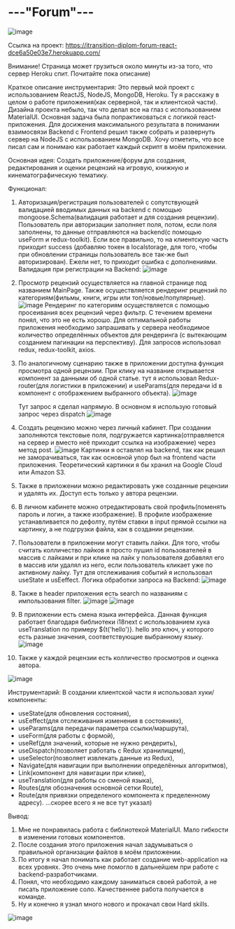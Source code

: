 # ---"Forum"---

![image](https://github.com/Aleksandr-Khokhrin/MyForumApp_react-front/assets/147053338/539b78e8-1101-4244-a7cf-6e9b557bcc4c)


Ссылка на проект: https://itransition-diplom-forum-react-dce6a50e03e7.herokuapp.com/

Внимание! Страница может грузиться около минуты из-за того, что сервер Heroku спит. Почитайте пока описание)

Краткое описание инструментария:
Это первый мой проект с использованием ReactJS, NodeJS, MongoDB, Heroku. Ту я расскажу в целом о работе приложения(как серверной, так и клиентской части).
Дизайна проекта небыло, так что делал все на глаз с использованием MaterialUI. Основная задача была попрактиковаться с логикой react-приложения.
Для досижения максимального результата в понимании взаимосвязи Backend с Frontend решил также собрать и развернуть сервер на NodeJS с использованием MongoDB.
Хочу отметить, что все писал сам и понимаю как работает каждый скрипт в моём приложении. 

Основная идея:
Создать приложение/форум для создания, редактирования и оценки рецензий на игровую, книжную и кинематографическую тематику. 

Функционал:
1. Авторизация/регистрация пользователей с сопутствующей валидацией вводимых данных на backend с помощью mongoose.Schema(валидация работает и для создания рецензии). 
Пользователь при авторизации заполняет поля, потом, если поля заполнены, то данные отправляются на backend(с помощью useForm и redux-toolkit). Если все правильно, то на клиентскую часть приходит success (добавляю токен в localstorage, для того, чтобы при обновлении страницы пользователь все так-же был авторизирован). Ежели нет, то приходит ошибка с дополнениями.
Валидация при регистрации на Backend:
![image](https://github.com/Aleksandr-Khokhrin/MyForumApp_react-front/assets/147053338/770c01cd-719d-4ab6-bb8e-ff36dac44d3a)
3. Просмотр рецензий осуществляется на главной странице под названием MainPage. Также осуществляется рендеринг рецензий по категориям(фильмы, книги, игры или топ/новые/популярные). 
![image](https://github.com/Aleksandr-Khokhrin/MyForumApp_react-front/assets/147053338/bceaafca-12ff-4663-8d1d-321132ccd612)
Рендеринг по категориям осуществляется с помощью просеивания всех рецензий через фильтр. С течением времени понял, что это не есть хорошо. Для оптимальной работы приложения необходимо запрашивать у сервера необходимое количество определённых объектов для рендеринга (с вытекающим созданием пагинации на перспективу). Для запросов использовал redux, redux-toolkit, axios. 
4. По аналогичному сценарию также в приложении доступна функция просмотра одной рецензии. При клику на название открывается компонент за данными об одной статье. 
тут я использовал Redux-router(для логистики в приложении) и useParams(для передачи id в компонент с отображением выбранного объекта).
![image](https://github.com/Aleksandr-Khokhrin/MyForumApp_react-front/assets/147053338/79a6d46a-2b95-43d9-b3d9-5403d53fbaf2)

   Тут запрос я сделал напрямую. В основном я использую готовый запрос через dispatch
   ![image](https://github.com/Aleksandr-Khokhrin/MyForumApp_react-front/assets/147053338/7c20f754-7058-43c3-a5c1-edfde2c0dfba)

5. Создать рецензию можно через личный кабинет. При создании заполняются текстовые поля, подгружается картинка(отправляется на сервер и вместо неё приходит ссылка на изображение) через метод post.
![image](https://github.com/Aleksandr-Khokhrin/MyForumApp_react-front/assets/147053338/2491698b-66d0-4b8c-ab76-cb9822c05e43)
Картинки я оставлял на backend, так как решил не заморачиваться, так как основной упор был на frontend части приложения. Теоретический картинки я бы хранил на Google Cloud или Amazon S3.
6. Также в приложении можно редактировать уже созданные рецензии и удалять их. Доступ есть только у автора рецензии.
7. В личном кабинете можно отредактировать свой профиль(поменять пароль и логин, а также изображение).
В профиле изображение устанавливается по дефолту, путём ставки в input прямой ссылки на картинку, а не подгрузки файла, как в создании рецензии.
8. Пользователи в приложении могут ставить лайки. Для того, чтобы считать колличество лайков я просто пушил id пользователей в массив с лайками и при клике на лайк у пользователя добавлял его в массив или удалял из него, если пользователь кликает уже по активному лайку. Тут для отслеживания событий я использовал useState и usEeffect.
Логика обработки запроса на Backend:
![image](https://github.com/Aleksandr-Khokhrin/MyForumApp_react-front/assets/147053338/c5992e30-88b6-4f3c-85aa-a1a04aa53783)
9. Также в header приложения есть search по названиям с импользования filter.
![image](https://github.com/Aleksandr-Khokhrin/MyForumApp_react-front/assets/147053338/3467a939-b677-4cb2-a65e-cebead15c8be)
![image](https://github.com/Aleksandr-Khokhrin/MyForumApp_react-front/assets/147053338/8a84ec0d-fe29-4b39-8b31-3a30b0e69866)
10. В приложении есть смена языка интерфейса. Данная функция работает благодаря библиотеки i18next с использованием хука useTranslation по примеру ${t('hello')}. hello это ключ, у которого есть разные значения, соответствующие выбранному языку.
![image](https://github.com/Aleksandr-Khokhrin/MyForumApp_react-front/assets/147053338/2f045352-8567-4c4f-832d-f9fbe5b7fb32)
11. Также у каждой рецензии есть колличество просмотров и оценка автора.

![image](https://github.com/Aleksandr-Khokhrin/MyForumApp_react-front/assets/147053338/a4535184-42b0-42d9-8b94-4f3118805292)

Инструментарий:
В создании клиентской части я использовал хуки/компоненты: 
- useState(для обновления состояния), 
- usEeffect(для отслеживания изменения в состояниях), 
- useParams(для передачи параметра ссылки/маршрута),
- useForm(для работы с формой),
- useRef(для значений, которые не нужно рендерить),  
- useDispatch(позволяет работать с Redux хранилищем), 
- useSelector(позволяет извлекать данные из Redux), 
- Navigate(для навигации при выполнении определённых алгоритмов), 
- Link(компонент для навигации при клике), 
- useTranslation(для работы со сменой языка), 
- Routes(для обозначения основной сетки Route), 
- Route(для привязки определеного компонента к пределенному адресу). 
...скорее всего я не все тут указал)

Вывод: 
1. Мне не понравилась работа с библиотекой MaterialUI. Мало гибкости в изменении готовых компонентов. 
2. После создания этого приложения начал задумываться о правильной организации файлов в моём приложении. 
3. По итогу я начал понимать как работает создание web-application на всех уровнях. Это очень мне помогло в дальнейшем при работе с backend-разработчиками.
4. Понял, что необходимо каждому заниматься своей работой, а не писать приложение соло. Качественнее работа получается в команде. 
5. Ну и конечно я узнал много нового и прокачал свои Hard skills. 

![image](https://github.com/Aleksandr-Khokhrin/MyForumApp_react-front/assets/147053338/d1421d97-c486-45f4-b34f-5faede758ca4)




